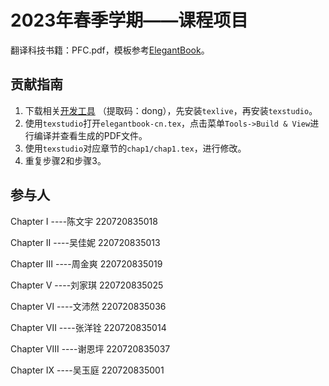 
# 2023年春季学期——课程项目

翻译科技书籍：PFC.pdf，模板参考[ElegantBook](https://github.com/ElegantLaTeX/ElegantBook)。

## 贡献指南
1. 下载相关[开发工具](https://pan.baidu.com/s/1_ZLBRmA15gJzlRNJZYJElw) （提取码：dong），先安装`texlive`，再安装`texstudio`。
2. 使用`texstudio`打开`elegantbook-cn.tex`，点击菜单`Tools->Build & View`进行编译并查看生成的PDF文件。
3. 使用`texstudio`对应章节的`chap1/chap1.tex`，进行修改。
4. 重复步骤2和步骤3。


## 参与人
Chapter I  ----陈文宇 220720835018

Chapter II  ----吴佳妮 220720835013

Chapter Ⅲ  ----周金爽 220720835019

Chapter Ⅴ  ----刘家琪 220720835025

Chapter Ⅵ  ----文沛然 220720835036

Chapter Ⅶ  ----张洋铨 220720835014

Chapter Ⅷ  ----谢恩坪 220720835037

Chapter Ⅸ  ----吴玉庭 220720835001
